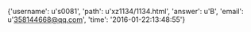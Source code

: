 {'username': u's0081', 'path': u'xz1134/1134.html', 'answer': u'B', 'email': u'358144668@qq.com', 'time': '2016-01-22:13:48:55'}